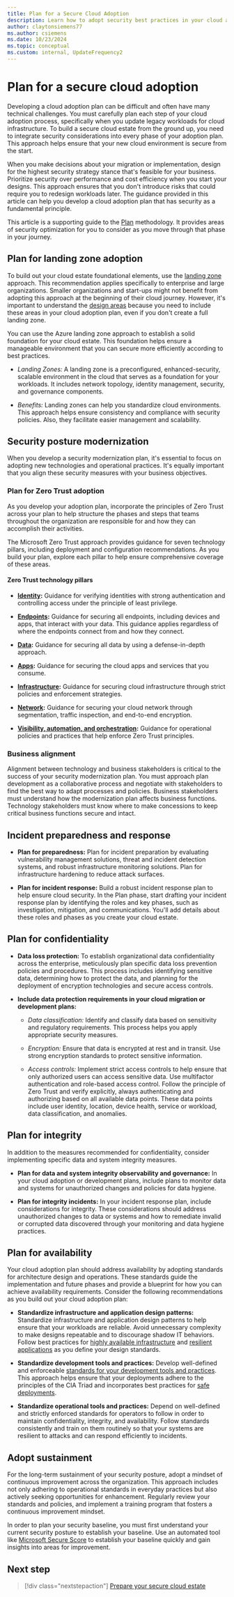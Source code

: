 ```yaml
---
title: Plan for a Secure Cloud Adoption
description: Learn how to adopt security best practices in your cloud adoption plan to help ensure a secure and compliant cloud environment. 
author: claytonsiemens77
ms.author: csiemens
ms.date: 10/23/2024
ms.topic: conceptual
ms.custom: internal, UpdateFrequency2
---
```


# Plan for a secure cloud adoption

Developing a cloud adoption plan can be difficult and often have many technical challenges. You must carefully plan each step of your cloud adoption process, specifically when you update legacy workloads for cloud infrastructure. To build a secure cloud estate from the ground up, you need to integrate security considerations into every phase of your adoption plan. This approach helps ensure that your new cloud environment is secure from the start.

When you make decisions about your migration or implementation, design for the highest security strategy stance that's feasible for your business. Prioritize security over performance and cost efficiency when you start your designs. This approach ensures that you don't introduce risks that could require you to redesign workloads later. The guidance provided in this article can help you develop a cloud adoption plan that has security as a fundamental principle.

This article is a supporting guide to the [Plan](../plan/index.md) methodology. It provides areas of security optimization for you to consider as you move through that phase in your journey.

## Plan for landing zone adoption

To build out your cloud estate foundational elements, use the [landing zone](../ready/landing-zone/index.md) approach. This recommendation applies specifically to enterprise and large organizations. Smaller organizations and start-ups might not benefit from adopting this approach at the beginning of their cloud journey. However, it's important to understand the [design areas](../ready/landing-zone/design-areas.md) because you need to include these areas in your cloud adoption plan, even if you don't create a full landing zone.

You can use the Azure landing zone approach to establish a solid foundation for your cloud estate. This foundation helps ensure a manageable environment that you can secure more efficiently according to best practices.

- *Landing Zones:* A landing zone is a preconfigured, enhanced-security, scalable environment in the cloud that serves as a foundation for your workloads. It includes network topology, identity management, security, and governance components.

- *Benefits:* Landing zones can help you standardize cloud environments. This approach helps ensure consistency and compliance with security policies. Also, they facilitate easier management and scalability.

## Security posture modernization

When you develop a security modernization plan, it's essential to focus on adopting new technologies and operational practices. It's equally important that you align these security measures with your business objectives.

### Plan for Zero Trust adoption

As you develop your adoption plan, incorporate the principles of Zero Trust across your plan to help structure the phases and steps that teams throughout the organization are responsible for and how they can accomplish their activities.

The Microsoft Zero Trust approach provides guidance for seven technology pillars, including deployment and configuration recommendations. As you build your plan, explore each pillar to help ensure comprehensive coverage of these areas.

#### Zero Trust technology pillars

- **[Identity](/security/zero-trust/deploy/identity):** Guidance for verifying identities with strong authentication and controlling access under the principle of least privilege.

- **[Endpoints](/security/zero-trust/deploy/endpoints):** Guidance for securing all endpoints, including devices and apps, that interact with your data. This guidance applies regardless of where the endpoints connect from and how they connect.

- **[Data](/security/zero-trust/deploy/data):** Guidance for securing all data by using a defense-in-depth approach.

- **[Apps](/security/zero-trust/deploy/applications):** Guidance for securing the cloud apps and services that you consume.

- **[Infrastructure](/security/zero-trust/deploy/infrastructure):** Guidance for securing cloud infrastructure through strict policies and enforcement strategies.

- **[Network](/security/zero-trust/deploy/networks):** Guidance for securing your cloud network through segmentation, traffic inspection, and end-to-end encryption.

- **[Visibility, automation, and orchestration](/security/zero-trust/deploy/visibility-automation-orchestration):** Guidance for operational policies and practices that help enforce Zero Trust principles.

### Business alignment

Alignment between technology and business stakeholders is critical to the success of your security modernization plan. You must approach plan development as a collaborative process and negotiate with stakeholders to find the best way to adapt processes and policies. Business stakeholders must understand how the modernization plan affects business functions. Technology stakeholders must know where to make concessions to keep critical business functions secure and intact.

## Incident preparedness and response

- **Plan for preparedness:** Plan for incident preparation by evaluating vulnerability management solutions, threat and incident detection systems, and robust infrastructure monitoring solutions. Plan for infrastructure hardening to reduce attack surfaces.

- **Plan for incident response:** Build a robust incident response plan to help ensure cloud security. In the Plan phase, start drafting your incident response plan by identifying the roles and key phases, such as investigation, mitigation, and communications. You'll add details about these roles and phases as you create your cloud estate.

## Plan for confidentiality

- **Data loss protection:** To establish organizational data confidentiality across the enterprise, meticulously plan specific data loss prevention policies and procedures. This process includes identifying sensitive data, determining how to protect the data, and planning for the deployment of encryption technologies and secure access controls.

- **Include data protection requirements in your cloud migration or development plans:**

  - *Data classification:* Identify and classify data based on sensitivity and regulatory requirements. This process helps you apply appropriate security measures.

  - *Encryption:* Ensure that data is encrypted at rest and in transit. Use strong encryption standards to protect sensitive information.

  - *Access controls:* Implement strict access controls to help ensure that only authorized users can access sensitive data. Use multifactor authentication and role-based access control. Follow the principle of Zero Trust and verify explicitly, always authenticating and authorizing based on all available data points. These data points include user identity, location, device health, service or workload, data classification, and anomalies.

## Plan for integrity

In addition to the measures recommended for confidentiality, consider implementing specific data and system integrity measures.

- **Plan for data and system integrity observability and governance:** In your cloud adoption or development plans, include plans to monitor data and systems for unauthorized changes and policies for data hygiene.

- **Plan for integrity incidents:** In your incident response plan, include considerations for integrity. These considerations should address unauthorized changes to data or systems and how to remediate invalid or corrupted data discovered through your monitoring and data hygiene practices.

## Plan for availability

Your cloud adoption plan should address availability by adopting standards for architecture design and operations. These standards guide the implementation and future phases and provide a blueprint for how you can achieve availability requirements. Consider the following recommendations as you build out your cloud adoption plan:

- **Standardize infrastructure and application design patterns:** Standardize infrastructure and application design patterns to help ensure that your workloads are reliable. Avoid unnecessary complexity to make designs repeatable and to discourage shadow IT behaviors. Follow best practices for [highly available infrastructure](/azure/well-architected/reliability/redundancy) and [resilient applications](/azure/well-architected/reliability/self-preservation) as you define your design standards.

- **Standardize development tools and practices:** Develop well-defined and enforceable [standards for your development tools and practices](/azure/well-architected/operational-excellence/formalize-development-practices). This approach helps ensure that your deployments adhere to the principles of the CIA Triad and incorporates best practices for [safe deployments](/azure/well-architected/operational-excellence/safe-deployments).

- **Standardize operational tools and practices:** Depend on well-defined and strictly enforced standards for operators to follow in order to maintain confidentiality, integrity, and availability. Follow standards consistently and train on them routinely so that your systems are resilient to attacks and can respond efficiently to incidents.

## Adopt sustainment

For the long-term sustainment of your security posture, adopt a mindset of continuous improvement across the organization. This approach includes not only adhering to operational standards in everyday practices but also actively seeking opportunities for enhancement. Regularly review your standards and policies, and implement a training program that fosters a continuous improvement mindset.

In order to plan your security baseline, you must first understand your current security posture to establish your baseline. Use an automated tool like [Microsoft Secure Score](/defender-xdr/microsoft-secure-score-improvement-actions) to establish your baseline quickly and gain insights into areas for improvement.

## Next step

> [!div class="nextstepaction"]
> [Prepare your secure cloud estate](./ready.md)
